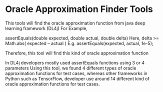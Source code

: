 # Oracle Approximation Finder Tools

This tools will find the oracle approximation function from java deep learning framework (DL4j)
For Example,
 
assertEquals(double expected, double actual, double delta)
Here, delta >= Math.abs( expected – actual ) 
E.g. assertEquals(expected, actual, 1e-5);

Therefore, this tool will find this kind of oracle approximation function

In DL4j developers mostly used assertEquals functions using 3 or 4 parameters
Using this tool, we found 4 different types of oracle approximation functions for test cases, whereas other frameworks in Python such as TensorFlow, developer use around 14 different kind of oracle approximation functions for test cases.
